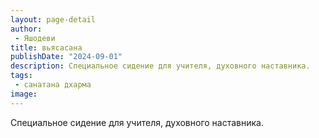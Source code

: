 ```yaml
---
layout: page-detail
author:
 - Яшодеви
title: вьясасана
publishDate: "2024-09-01"
description: Специальное сидение для учителя, духовного наставника.
tags:
 - санатана дхарма
image: 
---
```


Специальное сидение для учителя, духовного наставника.

